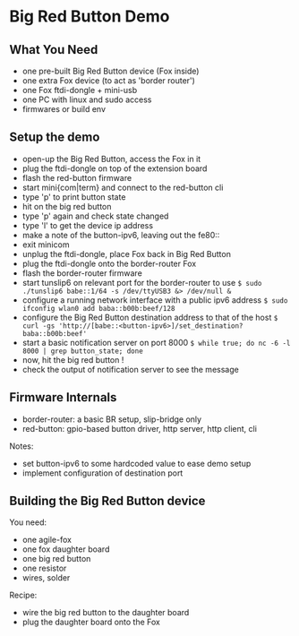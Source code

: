 Big Red Button Demo
===================


What You Need
-------------

- one pre-built Big Red Button device (Fox inside)
- one extra Fox device (to act as 'border router')
- one Fox ftdi-dongle + mini-usb
- one PC with linux and sudo access
- firmwares or build env

Setup the demo
--------------

- open-up the Big Red Button, access the Fox in it
- plug the ftdi-dongle on top of the extension board
- flash the red-button firmware
- start mini{com|term} and connect to the red-button cli
- type 'p' to print button state
- hit on the big red button
- type 'p' again and check state changed
- type 'l' to get the device ip address
- make a note of the button-ipv6, leaving out the fe80::
- exit minicom
- unplug the ftdi-dongle, place Fox back in Big Red Button
- plug the ftdi-dongle onto the border-router Fox
- flash the border-router firmware
- start tunslip6 on relevant port for the border-router to use
  ``$ sudo ./tunslip6 babe::1/64 -s /dev/ttyUSB3 &> /dev/null &``
- configure a running network interface with a public ipv6 address
  ``$ sudo ifconfig wlan0 add baba::b00b:beef/128``
- configure the Big Red Button destination address to that of the host
  ``$ curl -gs 'http://[babe::<button-ipv6>]/set_destination?baba::b00b:beef'``
- start a basic notification server on port 8000
  ``$ while true; do nc -6 -l 8000 | grep button_state; done``
- now, hit the big red button !
- check the output of notification server to see the message


Firmware Internals
------------------

- border-router: a basic BR setup, slip-bridge only
- red-button: gpio-based button driver, http server, http client, cli

Notes:
- set button-ipv6 to some hardcoded value to ease demo setup
- implement configuration of destination port


Building the Big Red Button device
----------------------------------

You need:
- one agile-fox
- one fox daughter board
- one big red button
- one resistor
- wires, solder

Recipe:
- wire the big red button to the daughter board
- plug the daughter board onto the Fox

